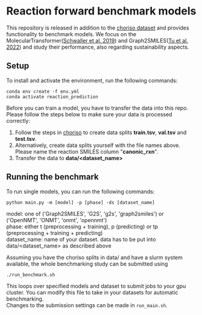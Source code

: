 # Reaction forward benchmark models
This repository is released in addition to the [choriso dataset](https://github.com/schwallergroup/choriso) and provides functionality to benchmark models.
We focus on the MolecularTransformer([Schwaller et al. 2019](https://pubs.acs.org/doi/full/10.1021/acscentsci.9b00576)) and Graph2SMILES([Tu et al. 2022](https://pubs.acs.org/doi/full/10.1021/acs.jcim.2c00321)) and study their performance, also regarding sustainability aspects.


## Setup
To install and activate the environment, run the following commands:
```
conda env create -f env.yml
conda activate reaction_prediction
```

Before you can train a model, you have to transfer the data into this repo. 
Please follow the steps below to make sure your data is processed correctly:
1. Follow the steps in [choriso](https://github.com/schwallergroup/choriso) to create data splits **train.tsv**, **val.tsv** and **test.tsv**. 
2. Alternatively, create data splits yourself with the file names above. Please name the reaction SMILES column "**canonic_rxn**".
3. Transfer the data to **data/<dataset_name>** 

## Running the benchmark
To run single models, you can run the following commands:
```
python main.py -m [model] -p [phase] -ds [dataset_name]
```
model: one of ('Graph2SMILES', 'G2S', 'g2s', 'graph2smiles') or ('OpenNMT', 'ONMT', 'onmt', 'opennmt') <br />
phase: either t (preprocessing + training), p (predicting) or tp (preprocessing + training + predicting) <br />
dataset_name: name of your dataset. data has to be put into data/<dataset_name> as described above <br />
  

Assuming you have the choriso splits in data/ and have a slurm system available, the whole benchmarking study can be submitted using 
```
./run_benchmark.sh
```
This loops over specified models and dataset to submit jobs to your gpu cluster. 
You can modify this file to take in your datasets for automatic benchmarking.  
Changes to the submission settings can be made in ```run_main.sh```.
